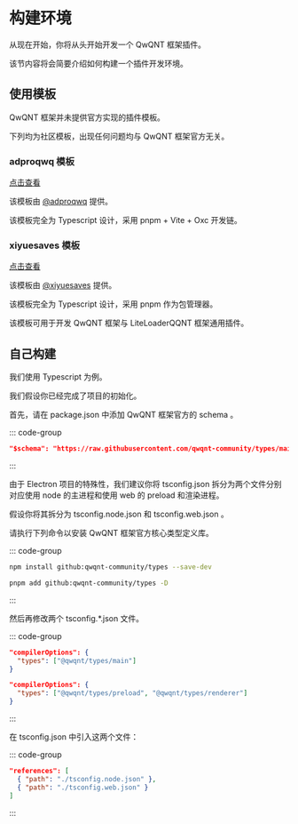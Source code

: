 # 构建环境

从现在开始，你将从头开始开发一个 QwQNT 框架插件。

该节内容将会简要介绍如何构建一个插件开发环境。

## 使用模板

QwQNT 框架并未提供官方实现的插件模板。

下列均为社区模板，出现任何问题均与 QwQNT 框架官方无关。

### adproqwq 模板

[点击查看](https://github.com/adproqwq/QwQNT-PluginTemplate-Vite-pnpm/)

该模板由 [@adproqwq](https://github.com/adproqwq/) 提供。

该模板完全为 Typescript 设计，采用 pnpm + Vite + Oxc 开发链。

### xiyuesaves 模板

[点击查看](https://github.com/xiyuesaves/ts-plugin-template/)

该模板由 [@xiyuesaves](https://github.com/xiyuesaves/) 提供。

该模板完全为 Typescript 设计，采用 pnpm 作为包管理器。

该模板可用于开发 QwQNT 框架与 LiteLoaderQQNT 框架通用插件。

## 自己构建

我们使用 Typescript 为例。

我们假设你已经完成了项目的初始化。

首先，请在 package.json 中添加 QwQNT 框架官方的 schema 。

::: code-group

```json [package.json]
"$schema": "https://raw.githubusercontent.com/qwqnt-community/types/main/plugin.schema.json"
```

:::

由于 Electron 项目的特殊性，我们建议你将 tsconfig.json 拆分为两个文件分别对应使用 node 的主进程和使用 web 的 preload 和渲染进程。

假设你将其拆分为 tsconfig.node.json 和 tsconfig.web.json 。

请执行下列命令以安装 QwQNT 框架官方核心类型定义库。

::: code-group

```sh [npm]
npm install github:qwqnt-community/types --save-dev
```

```sh [pnpm]
pnpm add github:qwqnt-community/types -D
```

:::

然后再修改两个 tsconfig.*.json 文件。

::: code-group

```json [tsconfig.node.json]
"compilerOptions": {
  "types": ["@qwqnt/types/main"]
}
```

```json [tsconfig.web.json]
"compilerOptions": {
  "types": ["@qwqnt/types/preload", "@qwqnt/types/renderer"]
}
```

:::

在 tsconfig.json 中引入这两个文件：

::: code-group

```json [tsconfig.json]
"references": [
  { "path": "./tsconfig.node.json" },
  { "path": "./tsconfig.web.json" }
]
```

:::
